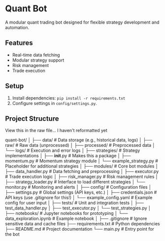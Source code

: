 # Quant Bot
A modular quant trading bot designed for flexible strategy development and automation.

## Features
- Real-time data fetching
- Modular strategy support
- Risk management
- Trade execution

## Setup
1. Install dependencies: `pip install -r requirements.txt`
2. Configure settings in `config/settings.py`.

## Project Structure

View this in the raw file... I haven't reformatted yet

quant-bot/
│
├── data/                        # Data storage (e.g., historical data, logs)
│   ├── raw/                     # Raw data (unprocessed)
│   ├── processed/               # Preprocessed data
│   └── logs/                    # Execution and error logs
│
├── strategies/                  # Strategy implementations
│   ├── __init__.py              # Makes this a package
│   ├── momentum.py              # Momentum strategy module
│   └── example_strategy.py      # Placeholder for additional strategies
│
├── modules/                     # Core bot modules
│   ├── data_handler.py          # Data fetching and preprocessing
│   ├── executor.py              # Trade execution logic
│   ├── risk_manager.py          # Risk management rules
│   ├── strategy_loader.py       # Interface to load different strategies
│   └── monitor.py               # Monitoring and alerts
│
├── config/                      # Configuration files
│   ├── settings.py              # Global settings (API keys, etc.)
│   ├── credentials.json         # API keys (use .gitignore for this!)
│   └── example_config.yaml      # Example config for user input
│
├── tests/                       # Unit and integration tests
│   ├── test_data_handler.py
│   ├── test_executor.py
│   └── test_strategies.py
│
├── notebooks/                   # Jupyter notebooks for prototyping
│   └── data_exploration.ipynb   # Example notebook
│
├── .gitignore                   # Ignore sensitive data and cache files
├── requirements.txt             # Python dependencies
├── README.md                    # Project documentation
└── main.py                      # Entry point for the bot

